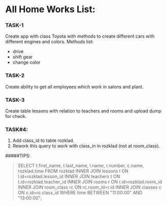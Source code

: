 # All Home Works List:

### TASK-1
Create app with class Toyota with methods to create different cars with different engines and colors.
Methods list:
* drive
* shift gear
* change color

### TASK-2
Create ability to get all employees which work in salons and plant.

### TASK-3
Create table lessons with relation to teachers and rooms and upload dump for check.

### TASK#4:
1) Add class_id to table rozklad.
 2) Rework this query to work with class_in in rozklad (not at room_class).

#####TIPS:
> SELECT t.first_name, t.last_name, l.name, r.number, c.name, rozklad.time FROM rozklad INNER JOIN lessons l ON l.id=rozklad.lesson_id INNER JOIN teachers t ON t.id=rozklad.teacher_id INNER JOIN rooms r ON r.id=rozklad.room_id INNER JOIN room_class rc ON rc.room_id=r.id INNER JOIN classes c ON c.id=rc.class_id WHERE time BETWEEN "11:00:00" AND "13:00:00";
